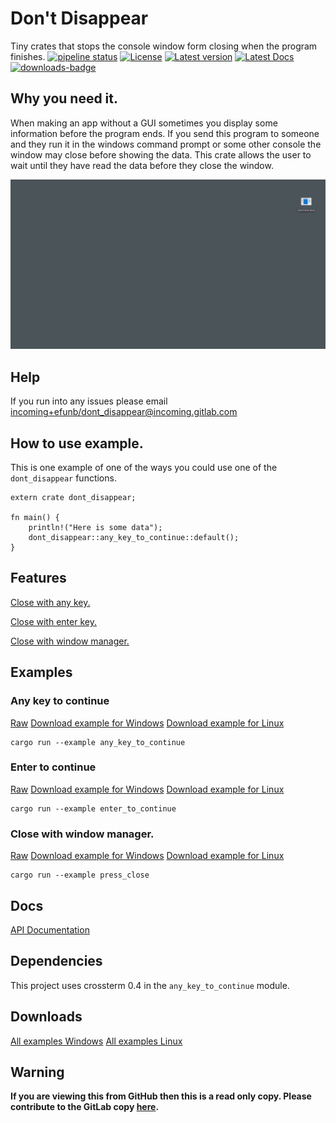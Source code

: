 # Don't Disappear
Tiny crates that stops the console window form closing when the program finishes.
[![pipeline status](https://gitlab.com/efunb/dont_disappear/badges/master/pipeline.svg)](https://gitlab.com/efunb/noughts_and_crosses/commits/master)
[![License](https://img.shields.io/crates/l/dont_disappear.svg)](https://crates.io/crates/dont_disappear)
[![Latest version](https://img.shields.io/crates/v/dont_disappear.svg)](https://crates.io/crates/dont_disappear)
[![Latest Docs](https://docs.rs/dont_disappear/badge.svg)](https://docs.rs/dont_disappear/)
[![downloads-badge](https://img.shields.io/crates/d/dont_disappear.svg)](https://crates.io/crates/dont_disappear)

## Why you need it.

When making an app without a GUI sometimes you display some information before the program ends. If you send this program to someone and they run it in the windows command prompt or some other console the window may close before showing the data. This crate allows the user to wait until they have read the data before they close the window.

![Example of Don't Disappear in action](example.gif)

## Help

If you run into any issues please email [incoming+efunb/dont_disappear@incoming.gitlab.com](mailto:incoming+efunb/dont_disappear@incoming.gitlab.com)

## How to use example.

This is one example of one of the ways you could use one of the `dont_disappear` functions.

```rust, no_run
extern crate dont_disappear;

fn main() {
    println!("Here is some data");
    dont_disappear::any_key_to_continue::default();
}
```


## Features

[Close with any key.](https://docs.rs/dont_disappear/2.1.8/dont_disappear/any_key_to_continue/index.html)

[Close with enter key.](https://docs.rs/dont_disappear/2.1.8/dont_disappear/enter_to_continue/index.html)

[Close with window manager.](https://docs.rs/dont_disappear/2.1.8/dont_disappear/fn.press_close.html)

## Examples

### Any key to continue
[Raw](https://gitlab.com/efunb/dont_disappear/raw/master/examples/any_key_to_continue.rs)
[Download example for Windows](https://gitlab.com/efunb/dont_disappear/-/jobs/artifacts/master/raw/files/any_key_to_continue.exe?job=windows-optimized)
[Download example for Linux](https://gitlab.com/efunb/dont_disappear/-/jobs/artifacts/master/raw/files/any_key_to_continue?job=linux-optimized)
```
cargo run --example any_key_to_continue
```

### Enter to continue
[Raw](https://gitlab.com/efunb/dont_disappear/raw/master/examples/enter_to_continue.rs)
[Download example for Windows](https://gitlab.com/efunb/dont_disappear/-/jobs/artifacts/master/raw/files/enter_to_continue.exe?job=windows-optimized)
[Download example for Linux](https://gitlab.com/efunb/dont_disappear/-/jobs/artifacts/master/raw/files/enter_to_continue?job=linux-optimized)
```
cargo run --example enter_to_continue
```

### Close with window manager.
[Raw](https://gitlab.com/efunb/dont_disappear/raw/master/examples/press_close.rs)
[Download example for Windows](https://gitlab.com/efunb/dont_disappear/-/jobs/artifacts/master/raw/files/press_close.exe?job=windows-optimized)
[Download example for Linux](https://gitlab.com/efunb/dont_disappear/-/jobs/artifacts/master/raw/files/press_close?job=linux-optimized)
```
cargo run --example press_close
```



## Docs

[API Documentation](https://docs.rs/dont_disappear/)

## Dependencies

This project uses crossterm 0.4 in the `any_key_to_continue` module.

## Downloads

[All examples Windows]()
[All examples Linux]()

## **Warning**

**If you are viewing this from GitHub then this is a read only copy. Please contribute to the GitLab copy [here](https://gitlab.com/efunb/dont_disappear).**

